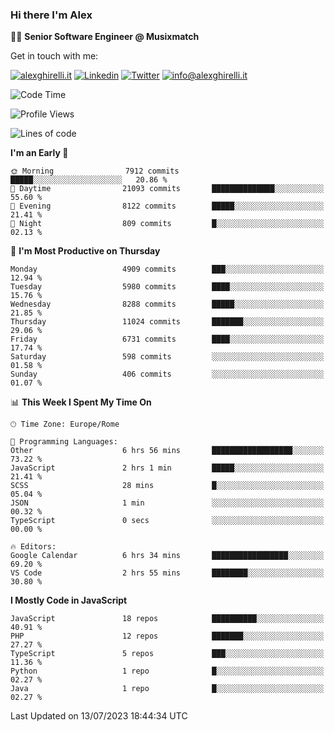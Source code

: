 ### Hi there I'm Alex

👨‍💻 __Senior Software Engineer @ Musixmatch__

Get in touch with me:

[![alexghirelli.it](https://img.shields.io/static/v1?label=alexghirelli.it&message=%20&color=red&logo=&style=flat-square&logoColor=white)](https://www.alexghirelli.it/)
[![Linkedin](https://img.shields.io/static/v1?label=Linkedin&message=%20&color=blue&logo=Linkedin&style=flat-square&logoColor=white)](https://linkedin.com/in/alexghirelli)
[![Twitter](https://img.shields.io/static/v1?label=Twitter&message=%20&color=blue&logo=Twitter&style=flat-square&logoColor=white)](https://twitter.com/alexGhirelli)
[![info@alexghirelli.it](https://img.shields.io/static/v1?label=info@alexghirelli.it&message=%20&color=red&logo=gmail&style=flat-square&logoColor=white)](mailto:info@alexghirelli.it)

<!--START_SECTION:waka-->
![Code Time](http://img.shields.io/badge/Code%20Time-7%2C481%20hrs%2038%20mins-blue)

![Profile Views](http://img.shields.io/badge/Profile%20Views-2-blue)

![Lines of code](https://img.shields.io/badge/From%20Hello%20World%20I%27ve%20Written-83.3%20million%20lines%20of%20code-blue)

**I'm an Early 🐤** 

```text
🌞 Morning                7912 commits        █████░░░░░░░░░░░░░░░░░░░░   20.86 % 
🌆 Daytime                21093 commits       ██████████████░░░░░░░░░░░   55.60 % 
🌃 Evening                8122 commits        █████░░░░░░░░░░░░░░░░░░░░   21.41 % 
🌙 Night                  809 commits         █░░░░░░░░░░░░░░░░░░░░░░░░   02.13 % 
```
📅 **I'm Most Productive on Thursday** 

```text
Monday                   4909 commits        ███░░░░░░░░░░░░░░░░░░░░░░   12.94 % 
Tuesday                  5980 commits        ████░░░░░░░░░░░░░░░░░░░░░   15.76 % 
Wednesday                8288 commits        █████░░░░░░░░░░░░░░░░░░░░   21.85 % 
Thursday                 11024 commits       ███████░░░░░░░░░░░░░░░░░░   29.06 % 
Friday                   6731 commits        ████░░░░░░░░░░░░░░░░░░░░░   17.74 % 
Saturday                 598 commits         ░░░░░░░░░░░░░░░░░░░░░░░░░   01.58 % 
Sunday                   406 commits         ░░░░░░░░░░░░░░░░░░░░░░░░░   01.07 % 
```


📊 **This Week I Spent My Time On** 

```text
🕑︎ Time Zone: Europe/Rome

💬 Programming Languages: 
Other                    6 hrs 56 mins       ██████████████████░░░░░░░   73.22 % 
JavaScript               2 hrs 1 min         █████░░░░░░░░░░░░░░░░░░░░   21.41 % 
SCSS                     28 mins             █░░░░░░░░░░░░░░░░░░░░░░░░   05.04 % 
JSON                     1 min               ░░░░░░░░░░░░░░░░░░░░░░░░░   00.32 % 
TypeScript               0 secs              ░░░░░░░░░░░░░░░░░░░░░░░░░   00.00 % 

🔥 Editors: 
Google Calendar          6 hrs 34 mins       █████████████████░░░░░░░░   69.20 % 
VS Code                  2 hrs 55 mins       ████████░░░░░░░░░░░░░░░░░   30.80 % 
```

**I Mostly Code in JavaScript** 

```text
JavaScript               18 repos            ██████████░░░░░░░░░░░░░░░   40.91 % 
PHP                      12 repos            ███████░░░░░░░░░░░░░░░░░░   27.27 % 
TypeScript               5 repos             ███░░░░░░░░░░░░░░░░░░░░░░   11.36 % 
Python                   1 repo              █░░░░░░░░░░░░░░░░░░░░░░░░   02.27 % 
Java                     1 repo              █░░░░░░░░░░░░░░░░░░░░░░░░   02.27 % 
```




 Last Updated on 13/07/2023 18:44:34 UTC
<!--END_SECTION:waka-->
